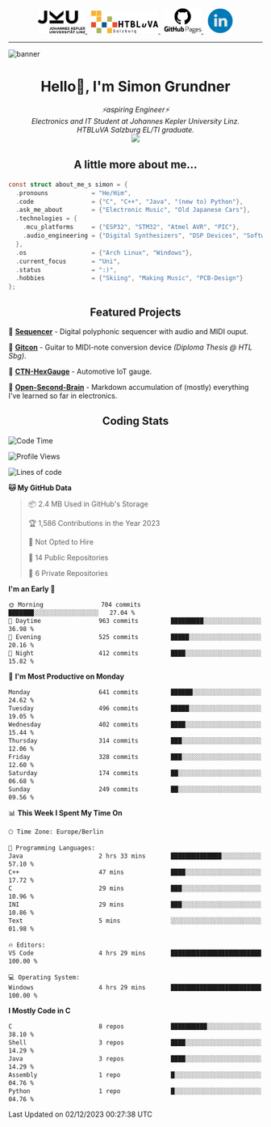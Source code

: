 <p align="center">
  <a href="https://www.jku.at/">
    <picture>
      <source media="(prefers-color-scheme: dark)" srcset="/images/jku_logo_weiss.png" height="45"/>
      <img alt="JKU Linz" src="/images/jku_logo_schwarz.png" height="45"/>
    </picture>
  </a> &nbsp;
   
  <a href="http://www.htl-salzburg.ac.at/startseite.html">
    <picture>
      <source media="(prefers-color-scheme: dark)" srcset="/images/htlbla_logo_weiss.png" height="45"/>
      <img alt="HTBLuVA Salzburg" src="/images/htlbla_logo_schwarz.png" height="45"/>
    </picture>
  </a> &nbsp;
   
  <a href="https://s-grundner.github.io/">
    <picture>
      <source media="(prefers-color-scheme: dark)" srcset="/images/pages_weiss.png" height="50"/>
      <img alt="Pages" src="/images/pages.png" height="50"/>
    </picture>
  </a> &nbsp;
  
  <a href="https://www.linkedin.com/in/simon-grundner/">
    <img alt="LinkedIn" src="/images/LinkedIn.png" height="50"/>
  </a>
</p>

---

![banner](https://github.com/s-grundner/s-grundner/assets/55248627/4d393e17-cc22-4aac-a59a-1279728b936f)

<h1 align="center">Hello👋, I'm Simon Grundner</h1>

<p align="center">
  <em>
   ⚡aspiring Engineer⚡<br>
    Electronics and IT Student at Johannes Kepler University Linz. <br>
    HTBLuVA Salzburg EL/TI graduate.
    </a><br><img src="https://media.giphy.com/media/WUlplcMpOCEmTGBtBW/giphy.gif" width="40">
  </em><br>
</p>
 
<h2 align="center"> A little more about me...</h2>
  
```c
const struct about_me_s simon = {
  .pronouns            = "He/Him",
  .code                = {"C", "C++", "Java", "(new to) Python"},
  .ask_me_about        = {"Electronic Music", "Old Japanese Cars"},
  .technologies = { 
    .mcu_platforms     = {"ESP32", "STM32", "Atmel AVR", "PIC"},
    .audio_engineering = {"Digital Synthesizers", "DSP Devices", "Software Sounddesign"},
  },
  .os                  = {"Arch Linux", "Windows"},
  .current_focus       = "Uni",
  .status              = ":)",
  .hobbies             = {"Skiing", "Making Music", "PCB-Design"}
};
 ```
<h2 align="center">Featured Projects</h2>

🎹 [**Sequencer**](https://github.com/s-grundner/HWEP-Sequencer) - Digital polyphonic sequencer with audio and MIDI ouput. <br/>

🎸 [**Gitcon**](https://github.com/s-grundner/MTAP-MIDI-Guitar-Converter) - Guitar to MIDI-note conversion device _(Diploma Thesis @ HTL Sbg)_. <br/>

🚗 [**CTN-HexGauge**](https://github.com/s-grundner/CTN-HexGauge) - Automotive IoT gauge. <br/>

🧠 [**Open-Second-Brain**](https://github.com/s-grundner/Elektronik) - Markdown accumulation of (mostly) everything I've learned so far in electronics. <br/>

<h2 align="center"> Coding Stats </h2>

<!--START_SECTION:waka-->
![Code Time](http://img.shields.io/badge/Code%20Time-279%20hrs%2015%20mins-blue)

![Profile Views](http://img.shields.io/badge/Profile%20Views-49-blue)

![Lines of code](https://img.shields.io/badge/From%20Hello%20World%20I%27ve%20Written-21.4%20million%20lines%20of%20code-blue)

**🐱 My GitHub Data** 

> 📦 2.4 MB Used in GitHub's Storage 
 > 
> 🏆 1,586 Contributions in the Year 2023
 > 
> 🚫 Not Opted to Hire
 > 
> 📜 14 Public Repositories 
 > 
> 🔑 6 Private Repositories 
 > 
**I'm an Early 🐤** 

```text
🌞 Morning                704 commits         ███████░░░░░░░░░░░░░░░░░░   27.04 % 
🌆 Daytime                963 commits         █████████░░░░░░░░░░░░░░░░   36.98 % 
🌃 Evening                525 commits         █████░░░░░░░░░░░░░░░░░░░░   20.16 % 
🌙 Night                  412 commits         ████░░░░░░░░░░░░░░░░░░░░░   15.82 % 
```
📅 **I'm Most Productive on Monday** 

```text
Monday                   641 commits         ██████░░░░░░░░░░░░░░░░░░░   24.62 % 
Tuesday                  496 commits         █████░░░░░░░░░░░░░░░░░░░░   19.05 % 
Wednesday                402 commits         ████░░░░░░░░░░░░░░░░░░░░░   15.44 % 
Thursday                 314 commits         ███░░░░░░░░░░░░░░░░░░░░░░   12.06 % 
Friday                   328 commits         ███░░░░░░░░░░░░░░░░░░░░░░   12.60 % 
Saturday                 174 commits         ██░░░░░░░░░░░░░░░░░░░░░░░   06.68 % 
Sunday                   249 commits         ██░░░░░░░░░░░░░░░░░░░░░░░   09.56 % 
```


📊 **This Week I Spent My Time On** 

```text
🕑︎ Time Zone: Europe/Berlin

💬 Programming Languages: 
Java                     2 hrs 33 mins       ██████████████░░░░░░░░░░░   57.10 % 
C++                      47 mins             ████░░░░░░░░░░░░░░░░░░░░░   17.72 % 
C                        29 mins             ███░░░░░░░░░░░░░░░░░░░░░░   10.96 % 
INI                      29 mins             ███░░░░░░░░░░░░░░░░░░░░░░   10.86 % 
Text                     5 mins              ░░░░░░░░░░░░░░░░░░░░░░░░░   01.98 % 

🔥 Editors: 
VS Code                  4 hrs 29 mins       █████████████████████████   100.00 % 

💻 Operating System: 
Windows                  4 hrs 29 mins       █████████████████████████   100.00 % 
```

**I Mostly Code in C** 

```text
C                        8 repos             ██████████░░░░░░░░░░░░░░░   38.10 % 
Shell                    3 repos             ████░░░░░░░░░░░░░░░░░░░░░   14.29 % 
Java                     3 repos             ████░░░░░░░░░░░░░░░░░░░░░   14.29 % 
Assembly                 1 repo              █░░░░░░░░░░░░░░░░░░░░░░░░   04.76 % 
Python                   1 repo              █░░░░░░░░░░░░░░░░░░░░░░░░   04.76 % 
```




 Last Updated on 02/12/2023 00:27:38 UTC
<!--END_SECTION:waka-->
